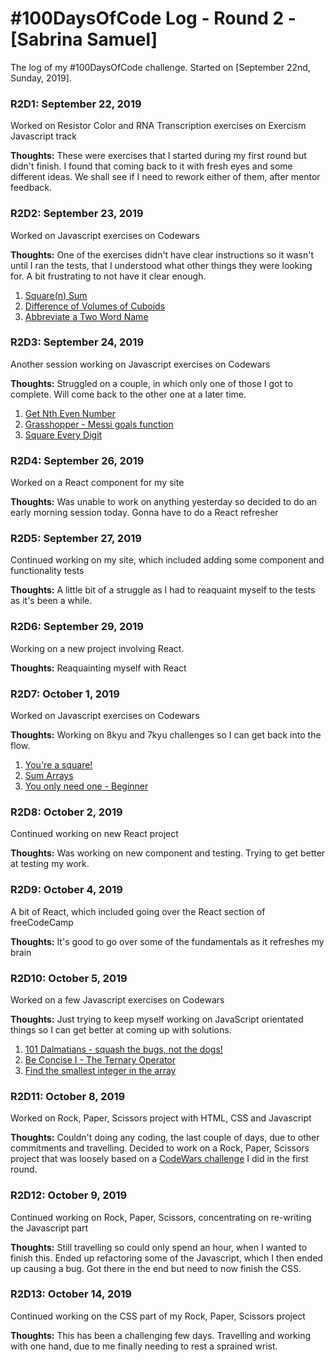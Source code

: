 # #100DaysOfCode Log - Round 2 - [Sabrina Samuel]

The log of my #100DaysOfCode challenge. Started on [September 22nd, Sunday, 2019].

### R2D1: September 22, 2019
Worked on Resistor Color and RNA Transcription exercises on Exercism Javascript track

**Thoughts:** These were exercises that I started during my first round but didn't finish. I found that coming back to it with fresh eyes and some different ideas. We shall see if I need to rework either of them, after mentor feedback.

### R2D2: September 23, 2019
Worked on Javascript exercises on Codewars

**Thoughts:** 
One of the exercises didn't have clear instructions so it wasn't until I ran the tests, that I understood what other things they were looking for. A bit frustrating to not have it clear enough.

1. [Square(n) Sum](https://www.codewars.com/kata/square-n-sum/javascript)
2. [Difference of Volumes of Cuboids](https://www.codewars.com/kata/difference-of-volumes-of-cuboids/javascript)
3. [Abbreviate a Two Word Name](https://www.codewars.com/kata/abbreviate-a-two-word-name/javascript)

### R2D3: September 24, 2019
Another session working on Javascript exercises on Codewars

**Thoughts:** 
Struggled on a couple, in which only one of those I got to complete. Will come back to the other one at a later time.

1. [Get Nth Even Number](https://www.codewars.com/kata/get-nth-even-number/javascript)
2. [Grasshopper - Messi goals function](https://www.codewars.com/kata/grasshopper-messi-goals-function/javascript)
3. [Square Every Digit](https://www.codewars.com/kata/square-every-digit/javascript)

### R2D4: September 26, 2019
Worked on a React component for my site

**Thoughts:** 
Was unable to work on anything yesterday so decided to do an early morning session today. Gonna have to do a React refresher

### R2D5: September 27, 2019
Continued working on my site, which included adding some component and functionality tests

**Thoughts:** 
A little bit of a struggle as I had to reaquaint myself to the tests as it's been a while.

### R2D6: September 29, 2019
Working on a new project involving React.

**Thoughts:** 
Reaquainting myself with React

### R2D7: October 1, 2019
Worked on Javascript exercises on Codewars

**Thoughts:** 
Working on 8kyu and 7kyu challenges so I can get back into the flow.

1. [You're a square!](https://www.codewars.com/kata/youre-a-square/javascript)
2. [Sum Arrays](https://www.codewars.com/kata/sum-arrays/javascript)
3. [You only need one - Beginner](https://www.codewars.com/kata/you-only-need-one-beginner/javascript)

### R2D8: October 2, 2019
Continued working on new React project

**Thoughts:**
Was working on new component and testing. Trying to get better at testing my work.

### R2D9: October 4, 2019
A bit of React, which included going over the React section of freeCodeCamp

**Thoughts:**
It's good to go over some of the fundamentals as it refreshes my brain

### R2D10: October 5, 2019
Worked on a few Javascript exercises on Codewars

**Thoughts:**
Just trying to keep myself working on JavaScript orientated things so I can get better at coming up with solutions.

1. [101 Dalmatians - squash the bugs, not the dogs!](https://www.codewars.com/kata/101-dalmatians-squash-the-bugs-not-the-dogs/javascript)
2. [Be Concise I - The Ternary Operator](https://www.codewars.com/kata/be-concise-i-the-ternary-operator/javascript)
3. [Find the smallest integer in the array](https://www.codewars.com/kata/find-the-smallest-integer-in-the-array/javascript)

### R2D11: October 8, 2019
Worked on Rock, Paper, Scissors project with HTML, CSS and Javascript

**Thoughts:**
Couldn't doing any coding, the last couple of days, due to other commitments and travelling. Decided to work on a Rock, Paper, Scissors project that was loosely based on a [CodeWars challenge]((https://www.codewars.com/kata/5672a98bdbdd995fad00000f/solutions/javascript)) I did in the first round.

### R2D12: October 9, 2019
Continued working on Rock, Paper, Scissors, concentrating on re-writing the Javascript part

**Thoughts:**
Still travelling so could only spend an hour, when I wanted to finish this. Ended up refactoring some of the Javascript, which I then ended up causing a bug. Got there in the end but need to now finish the CSS.

### R2D13: October 14, 2019
Continued working on the CSS part of my Rock, Paper, Scissors project

**Thoughts:**
This has been a challenging few days. Travelling and working with one hand, due to me finally needing to rest a sprained wrist.